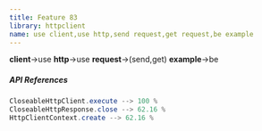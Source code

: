 ```yaml
---
title: Feature 83
library: httpclient
name: use client,use http,send request,get request,be example
---
```


**client**->use **http**->use **request**->(send,get) **example**->be 

##### API References

```java
CloseableHttpClient.execute --> 100 %
CloseableHttpResponse.close --> 62.16 %
HttpClientContext.create --> 62.16 %
```
